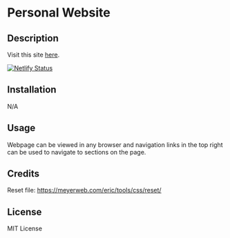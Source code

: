 # Personal Website

## Description

Visit this site [here](https://gabriellebelanger.netlify.app/).

[![Netlify Status](https://api.netlify.com/api/v1/badges/bf57b106-3e64-4f00-847a-748edc0911a9/deploy-status)](https://app.netlify.com/sites/gabriellebelanger/deploys)

## Installation

N/A

## Usage

Webpage can be viewed in any browser and navigation links in the top right can be used to navigate to sections on the page.

## Credits

Reset file: https://meyerweb.com/eric/tools/css/reset/

## License

MIT License

